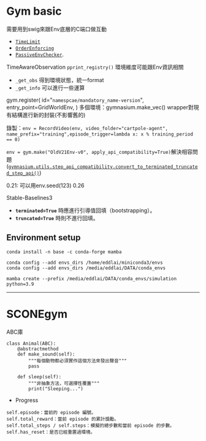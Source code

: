 # Gym basic
需要用到swig來跟Env底層的C端口做互動
- [`TimeLimit`](https://gymnasium.farama.org/api/wrappers/misc_wrappers/#gymnasium.wrappers.TimeLimit "gymnasium.wrappers.TimeLimit")
- [`OrderEnforcing`](https://gymnasium.farama.org/api/wrappers/misc_wrappers/#gymnasium.wrappers.OrderEnforcing "gymnasium.wrappers.OrderEnforcing")
- [`PassiveEnvChecker`](https://gymnasium.farama.org/api/wrappers/misc_wrappers/#gymnasium.wrappers.PassiveEnvChecker "gymnasium.wrappers.PassiveEnvChecker").

TimeAwareObservation
`pprint_registry()`
環境維度可能跟Env資訊相關
- `_get_obs` 得到環境狀態，統一format
- `_get_info` 可以進行一些運算

gym.register(
    id="`namespcae/mandatory_name-version`",
    entry_point=GridWorldEnv,
)
多個環境：gymnasium.make_vec()
wrapper對現有結構進行新的封裝(不影響舊的)

錄製：`env = RecordVideo(env, video_folder="cartpole-agent", name_prefix="training",episode_trigger=lambda x: x % training_period == 0)`

`env = gym.make("OldV21Env-v0", apply_api_compatibility=True)`解決相容問題
([`gymnasium.utils.step_api_compatibility.convert_to_terminated_truncated_step_api()`](https://gymnasium.farama.org/api/utils/#gymnasium.utils.step_api_compatibility.convert_to_terminated_truncated_step_api "gymnasium.utils.step_api_compatibility.convert_to_terminated_truncated_step_api"))

0.21: 可以用env.seed(123)
0.26

Stable-Baselines3
- **`terminated=True`** 時應進行引導值回填（bootstrapping）。
- **`truncated=True`** 時則不進行回填。

## Environment setup
`conda install -n base -c conda-forge mamba`

```
conda config --add envs_dirs /home/eddlai/miniconda3/envs
conda config --add envs_dirs /media/eddlai/DATA/conda_envs

```
`mamba create --prefix /media/eddlai/DATA/conda_envs/simulation python=3.9`


---
# SCONEgym
ABC庫
```
class Animal(ABC):
    @abstractmethod
    def make_sound(self):
        """每個動物都必須實作這個方法來發出聲音"""
        pass

    def sleep(self):
        """非抽象方法，可選擇性覆蓋"""
        print("Sleeping...")
```

- Progress
```
self.episode：當前的 episode 編號。
self.total_reward：當前 episode 的累計獎勵。
self.total_steps / self.steps：模擬的總步數和當前 episode 的步數。
self.has_reset：是否已經重置過環境。
```
